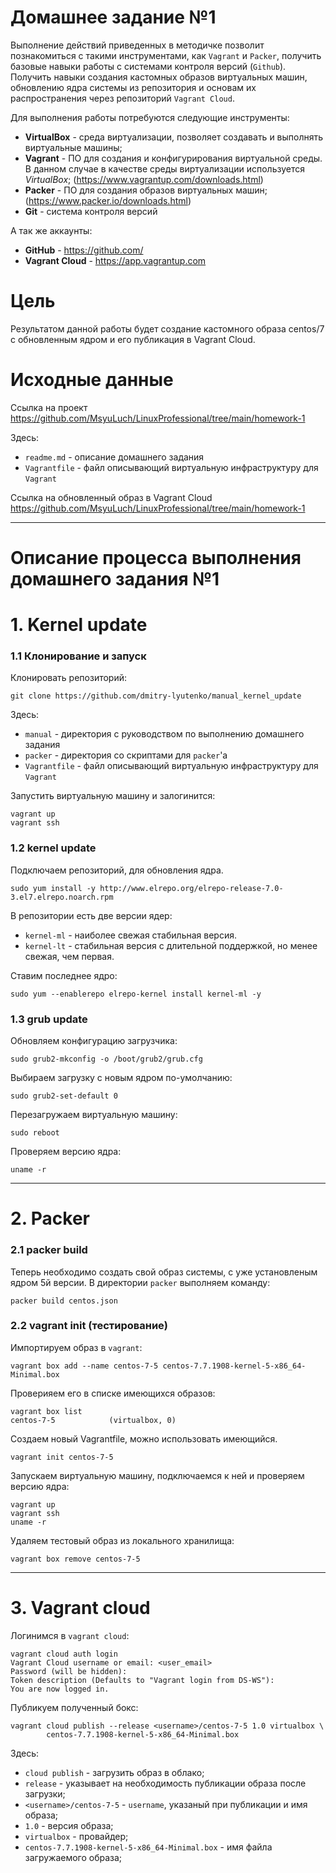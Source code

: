 # **Домашнее задание №1**

Выполнение действий приведенных в методичке позволит познакомиться с такими инструментами, как `Vagrant` и `Packer`, получить базовые навыки работы с системами контроля версий (`Github`). Получить навыки создания кастомных образов виртуальных машин, обновлению ядра системы из репозитория и основам их распространения через репозиторий `Vagrant Cloud`.

Для выполнения работы потребуются следующие инструменты:

- **VirtualBox** - среда виртуализации, позволяет создавать и выполнять виртуальные машины;
- **Vagrant** - ПО для создания и конфигурирования виртуальной среды. В данном случае в качестве среды виртуализации используется *VirtualBox*; (https://www.vagrantup.com/downloads.html)
- **Packer** - ПО для создания образов виртуальных машин; (https://www.packer.io/downloads.html)
- **Git** - система контроля версий

А так же аккаунты:

- **GitHub** - https://github.com/
- **Vagrant Cloud** - https://app.vagrantup.com

# **Цель**
 
Результатом данной работы будет создание кастомного образа centos/7 с обновленным ядром и его публикация в Vagrant Cloud.
 
# **Исходные данные**

Ссылка на проект https://github.com/MsyuLuch/LinuxProfessional/tree/main/homework-1

Здесь:
- `readme.md` - описание домашнего задания
- `Vagrantfile` - файл описывающий виртуальную инфраструктуру для `Vagrant`

Ссылка на обновленный образ в Vagrant Cloud https://github.com/MsyuLuch/LinuxProfessional/tree/main/homework-1

---
# **Описание процесса выполнения домашнего задания №1**

# **1. Kernel update**

### **1.1 Клонирование и запуск**

Клонировать репозиторий:
```
git clone https://github.com/dmitry-lyutenko/manual_kernel_update
```
Здесь:
- `manual` - директория с руководством по выполнению домашнего задания
- `packer` - директория со скриптами для `packer`'а
- `Vagrantfile` - файл описывающий виртуальную инфраструктуру для `Vagrant`

Запустить виртуальную машину и залогинится:
```
vagrant up
vagrant ssh
```

### **1.2 kernel update**

Подключаем репозиторий, для обновления ядра.
```
sudo yum install -y http://www.elrepo.org/elrepo-release-7.0-3.el7.elrepo.noarch.rpm
```

В репозитории есть две версии ядер:
 - `kernel-ml` - наиболее свежая стабильная версия.
 - `kernel-lt` - стабильная версия с длительной поддержкой, но менее свежая, чем первая.

Ставим последнее ядро:
```
sudo yum --enablerepo elrepo-kernel install kernel-ml -y
```

### **1.3 grub update**

Обновляем конфигурацию загрузчика:
```
sudo grub2-mkconfig -o /boot/grub2/grub.cfg
```
Выбираем загрузку с новым ядром по-умолчанию:
```
sudo grub2-set-default 0
```
Перезагружаем виртуальную машину:
```
sudo reboot
```

Проверяем версию ядра:
```
uname -r
```

---

# **2. Packer**

### **2.1 packer build**
Теперь необходимо создать свой образ системы, с уже установленым ядром 5й версии.
В директории `packer` выполняем команду:
```
packer build centos.json
```

### **2.2 vagrant init (тестирование)**
Импортируем образ в `vagrant`:
```
vagrant box add --name centos-7-5 centos-7.7.1908-kernel-5-x86_64-Minimal.box
```
Проверияем его в списке имеющихся образов:
```
vagrant box list
centos-7-5            (virtualbox, 0)
```
Создаем новый Vagrantfile, можно использовать имеющийся. 
```
vagrant init centos-7-5
```
Запускаем виртуальную машину, подключаемся к ней и проверяем версию ядра:

```
vagrant up
vagrant ssh    
uname -r
```

Удаляем тестовый образ из локального хранилища:
```
vagrant box remove centos-7-5
```
---
# **3. Vagrant cloud**

Логинимся в `vagrant cloud`:
```
vagrant cloud auth login
Vagrant Cloud username or email: <user_email>
Password (will be hidden): 
Token description (Defaults to "Vagrant login from DS-WS"):
You are now logged in.
```
Публикуем полученный бокс:
```
vagrant cloud publish --release <username>/centos-7-5 1.0 virtualbox \
        centos-7.7.1908-kernel-5-x86_64-Minimal.box
```
Здесь:
 - `cloud publish` - загрузить образ в облако;
 - `release` - указывает на необходимость публикации образа после загрузки;
 - `<username>/centos-7-5` - `username`, указаный при публикации и имя образа;
 - `1.0` - версия образа;
 - `virtualbox` - провайдер;
 - `centos-7.7.1908-kernel-5-x86_64-Minimal.box` - имя файла загружаемого образа;
